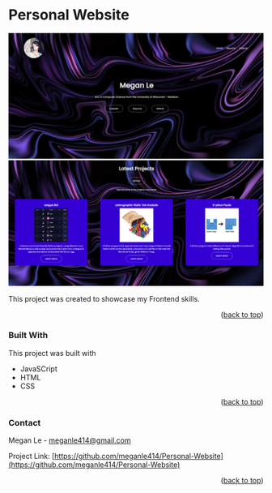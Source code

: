 # Personal Website

![Screenshot](https://github.com/meganle414/Personal-Website/blob/main/images/website-screenshot.png?raw=true)
![Screenshot](https://github.com/meganle414/Personal-Website/blob/main/images/website-screenshot-2.png?raw=true)

This project was created to showcase my Frontend skills.

<p align="right">(<a href="#readme-top">back to top</a>)</p>

### Built With

This project was built with

* JavaSCript
* HTML
* CSS

<p align="right">(<a href="#readme-top">back to top</a>)</p>

### Contact

Megan Le - meganle414@gmail.com

Project Link: [https://github.com/meganle414/Personal-Website](https://github.com/meganle414/Personal-Website)

<p align="right">(<a href="#readme-top">back to top</a>)</p>

